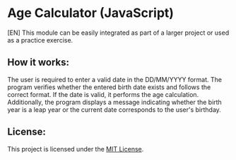 # Age Calculator (JavaScript)
[EN] This module can be easily integrated as part of a larger project or used as a practice exercise.

## How it works:

The user is required to enter a valid date in the DD/MM/YYYY format.
The program verifies whether the entered birth date exists and follows the correct format. If the date is valid, it performs the age calculation.
Additionally, the program displays a message indicating whether the birth year is a leap year or the current date corresponds to the user's birthday.

## License:

This project is licensed under the [MIT License](LICENSE).
